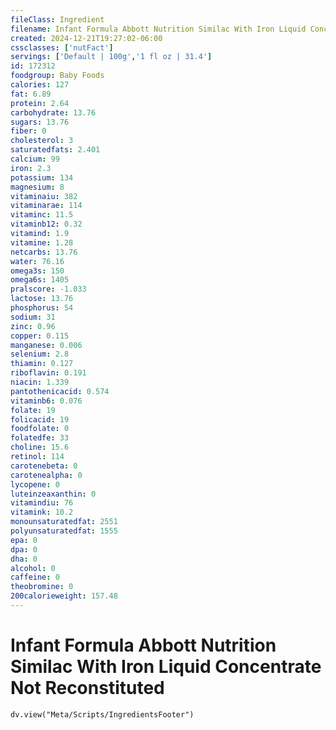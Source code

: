 ```yaml
---
fileClass: Ingredient
filename: Infant Formula Abbott Nutrition Similac With Iron Liquid Concentrate Not Reconstituted
created: 2024-12-21T19:27:02-06:00
cssclasses: ['nutFact']
servings: ['Default | 100g','1 fl oz | 31.4']
id: 172312
foodgroup: Baby Foods
calories: 127
fat: 6.89
protein: 2.64
carbohydrate: 13.76
sugars: 13.76
fiber: 0
cholesterol: 3
saturatedfats: 2.401
calcium: 99
iron: 2.3
potassium: 134
magnesium: 8
vitaminaiu: 382
vitaminarae: 114
vitaminc: 11.5
vitaminb12: 0.32
vitamind: 1.9
vitamine: 1.28
netcarbs: 13.76
water: 76.16
omega3s: 150
omega6s: 1405
pralscore: -1.033
lactose: 13.76
phosphorus: 54
sodium: 31
zinc: 0.96
copper: 0.115
manganese: 0.006
selenium: 2.8
thiamin: 0.127
riboflavin: 0.191
niacin: 1.339
pantothenicacid: 0.574
vitaminb6: 0.076
folate: 19
folicacid: 19
foodfolate: 0
folatedfe: 33
choline: 15.6
retinol: 114
carotenebeta: 0
carotenealpha: 0
lycopene: 0
luteinzeaxanthin: 0
vitamindiu: 76
vitamink: 10.2
monounsaturatedfat: 2551
polyunsaturatedfat: 1555
epa: 0
dpa: 0
dha: 0
alcohol: 0
caffeine: 0
theobromine: 0
200calorieweight: 157.48
---
```


# Infant Formula Abbott Nutrition Similac With Iron Liquid Concentrate Not Reconstituted

```dataviewjs
dv.view("Meta/Scripts/IngredientsFooter")
```